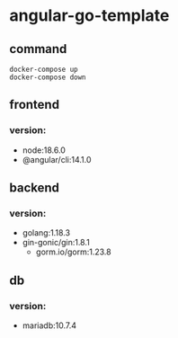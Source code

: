 # angular-go-template
## command
```
docker-compose up
docker-compose down
```

## frontend
### version:
  - node:18.6.0
  - @angular/cli:14.1.0

## backend
### version:
  - golang:1.18.3
  - gin-gonic/gin:1.8.1
	- gorm.io/gorm:1.23.8

## db
### version:
  - mariadb:10.7.4